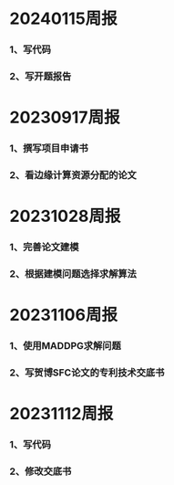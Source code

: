 # 20240115周报
### 1、写代码
### 2、写开题报告
# 20230917周报
### 1、撰写项目申请书
### 2、看边缘计算资源分配的论文
# 20231028周报
### 1、完善论文建模
### 2、根据建模问题选择求解算法
# 20231106周报
### 1、使用MADDPG求解问题
### 2、写贺博SFC论文的专利技术交底书
# 20231112周报
### 1、写代码
### 2、修改交底书

